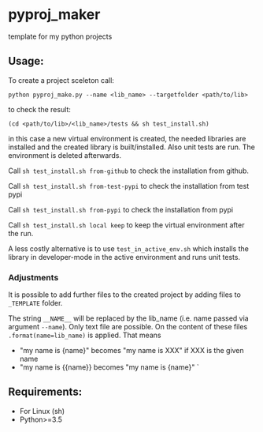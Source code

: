 # pyproj_maker
template for my python projects

## Usage:

To create a project sceleton call:

    python pyproj_make.py --name <lib_name> --targetfolder <path/to/lib>

to check the result:

    (cd <path/to/lib>/<lib_name>/tests && sh test_install.sh)

in this case a new virtual environment is created, the needed libraries are installed and the created library is built/installed. Also unit tests are run. The environment is deleted afterwards.

Call `sh test_install.sh from-github` to check the installation from github.

Call `sh test_install.sh from-test-pypi` to check the installation from  test pypi

Call `sh test_install.sh from-pypi` to check the installation from pypi

Call `sh test_install.sh local keep` to keep the virtual environment after the run.

A less costly alternative is to use `test_in_active_env.sh` which installs the library in developer-mode in the active environment and runs unit tests.

### Adjustments

It is possible to add further files to the created project by adding files to `_TEMPLATE` folder.

The string `__NAME__` will be replaced by the lib_name (i.e. name passed via argument `--name`). Only text file are possible. On the content of these files `.format(name=lib_name)` is applied. That means

   * "my name is {name}" becomes "my name is XXX" if XXX is the given name
   * "my name is {{name}} becomes "my name is {name}"
`

## Requirements:

   * For Linux (sh)
   * Python>=3.5

